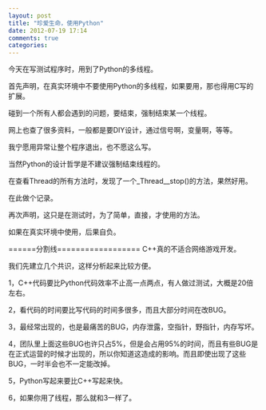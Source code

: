 ```yaml
---
layout: post
title: "珍爱生命，使用Python"
date: 2012-07-19 17:14
comments: true
categories: 
---
```


今天在写测试程序时，用到了Python的多线程。    

首先声明，在真实环境中不要使用Python的多线程，如果要用，那也得用C写的扩展。    

碰到一个所有人都会遇到的问题，要结束，强制结束某一个线程。    

网上也查了很多资料，一般都是要DIY设计，通过信号啊，变量啊，等等。    

我宁愿用异常让整个程序退出，也不愿这么写。    

当然Python的设计哲学是不建议强制结束线程的。    

在查看Thread的所有方法时，发现了一个_Thread__stop()的方法，果然好用。    

在此做个记录。    

再次声明，这只是在测试时，为了简单，直接，才使用的方法。    

如果在真实环境中使用，后果自负。    

======分割线==================
C++真的不适合网络游戏开发。    

我们先建立几个共识，这样分析起来比较方便。    

1，C++代码要比Python代码效率不止高一点两点，有人做过测试，大概是20倍左右。    

2，看代码的时间要比写代码的时间多很多，而且大部分时间在改BUG。    

3，最经常出现的，也是最痛苦的BUG，内存泄露，空指针，野指针，内存写坏。

4，团队里上面这些BUG也许只占5%，但是会占用95%的时间，而且有些BUG是在正式运营的时候才出现的，所以你知道这造成的影响。而且即使出现了这些BUG，一时半会也不一定能改掉。    

5，Python写起来要比C++写起来快。    

6，如果你用了线程，那么就和3一样了。    


